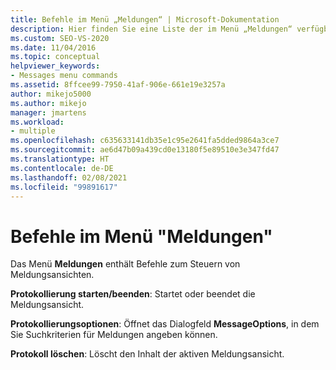 ```yaml
---
title: Befehle im Menü „Meldungen“ | Microsoft-Dokumentation
description: Hier finden Sie eine Liste der im Menü „Meldungen“ verfügbaren Befehle mit einer kurzen Beschreibung der einzelnen Befehle.
ms.custom: SEO-VS-2020
ms.date: 11/04/2016
ms.topic: conceptual
helpviewer_keywords:
- Messages menu commands
ms.assetid: 8ffcee99-7950-41af-906e-661e19e3257a
author: mikejo5000
ms.author: mikejo
manager: jmartens
ms.workload:
- multiple
ms.openlocfilehash: c635633141db35e1c95e2641fa5dded9864a3ce7
ms.sourcegitcommit: ae6d47b09a439cd0e13180f5e89510e3e347fd47
ms.translationtype: HT
ms.contentlocale: de-DE
ms.lasthandoff: 02/08/2021
ms.locfileid: "99891617"
---
```

# <a name="messages-menu-commands"></a>Befehle im Menü "Meldungen"
Das Menü **Meldungen** enthält Befehle zum Steuern von Meldungsansichten.

 **Protokollierung starten/beenden**: Startet oder beendet die Meldungsansicht.

 **Protokollierungsoptionen**: Öffnet das Dialogfeld **MessageOptions**, in dem Sie Suchkriterien für Meldungen angeben können.

 **Protokoll löschen**: Löscht den Inhalt der aktiven Meldungsansicht.